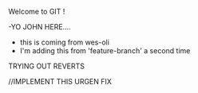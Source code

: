 Welcome to GIT !

-YO JOHN HERE....

- this is coming from wes-oli
- I'm adding this from 'feature-branch' a second time

TRYING OUT REVERTS

//IMPLEMENT THIS URGEN FIX
